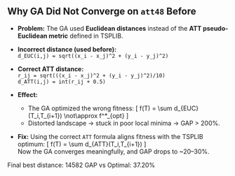 ## Why GA Did Not Converge on `att48` Before

- **Problem:** The GA used **Euclidean distances** instead of the **ATT pseudo-Euclidean metric** defined in TSPLIB.  

- **Incorrect distance (used before):**  
`d_EUC(i,j) = sqrt((x_i - x_j)^2 + (y_i - y_j)^2)`

- **Correct ATT distance:**  
`r_ij = sqrt(((x_i - x_j)^2 + (y_i - y_j)^2)/10)`  
`d_ATT(i,j) = int(r_ij + 0.5)`
- **Effect:**  
  - The GA optimized the wrong fitness:
  \[
  f(T) = \sum d_{EUC}(T_i,T_{i+1}) \not\approx f^*_{opt}
  \]  
  - Distorted landscape → stuck in poor local minima → GAP > 200%.

- **Fix:** Using the correct `ATT` formula aligns fitness with the TSPLIB optimum:
\[
f(T) = \sum d_{ATT}(T_i,T_{i+1})
\]  
Now the GA converges meaningfully, and GAP drops to ~20–30%.


Final best distance: 14582
GAP vs Optimal: 37.20%
